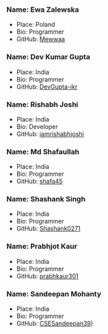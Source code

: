 ### Name: Ewa Zalewska
- Place: Poland
- Bio: Programmer
- GitHub: [Mewwaa](https://github.com/Mewwaa)

### Name: Dev Kumar Gupta
- Place: India
- Bio: Programmer
- GitHub: [DevGupta-ikr](https://github.com/DevGupta-ikr)

### Name: Rishabh Joshi
- Place: India
- Bio: Developer
- GitHub: [iamrishabhjoshi](https://github.com/iamrishabhjoshi)

### Name: Md Shafaullah
- Place: India
- Bio: Programmer
- GitHub: [shafa45](https://github.com/shafa45)

### Name: Shashank Singh
- Place: India
- Bio: Programmer
- GitHub: [Shashank0271](https://github.com/Shashank0271)

### Name: Prabhjot Kaur
- Place: India
- Bio: Programmer
- GitHub: [prabhkaur301](https://github.com/prabhkaur301)

### Name: Sandeepan Mohanty
- Place: India
- Bio: Programmer
- GitHub: [CSESandeepan39](https://github.com/prabhkaur301))
